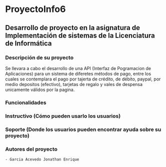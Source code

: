 # ProyectoInfo6

## Desarrollo de proyecto en la asignatura de Implementación de sistemas de la Licenciatura de Informática 

### Descripción de su proyecto 
Se llevara a cabo el desarrollo de una API (Interfaz de Pogramacion de Aplicaciones) para un sistema de diferetes métodos de pago, entre los cuales se contemplara el pago por tajerta de crédito, de débito, paypal, por medio depositos (efectivo), tarjetas de regalo y vales de despensa unicamente válidos por la pagina.
### Funcionalidades

### Instructivo (Cómo pueden usarlo los usuarios)

### Soporte (Donde los usuarios pueden encontrar ayuda sobre su proyecto)

### Autores del proyecto
    - Garcia Acevedo Jonathan Enrique
